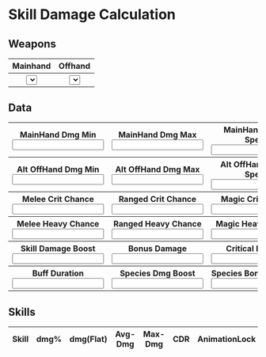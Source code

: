 

# Skill Damage Calculation

<h2>Weapons</h2>
<table>
  <thead>
    <tr>
      <th>Mainhand</th>
      <th>Offhand</th>
    <tr>
  </thead>
  <tbody>
    <tr>
      <th><select name="weaponSelect" id="Mainhand"></select></th>
      <th><select name="weaponSelect" id="Offhand"></select></th>
    </tr>
  </tbody>
</table>

<h2>Data</h2>
<table>
  <tbody>
    <tr>
      <th><label for="MH.M.Min">MainHand Dmg Min</label><input type="number" data-skill-id="MH.M.Min" id="MH.M.Min"></th>
      <th><label for="MH.M.Max">MainHand Dmg Max</label><input type="number" data-skill-id="MH.M.Max" id="MH.M.Max"></th>
      <th><label for="MH.Spd">MainHand Attack Speed</label><input type="number" data-skill-id="MH.Spd" id="MH.Spd"></th>
      <th><label for="MH.O.Min">OffHand Dmg Min</label><input type="number" data-skill-id="MH.O.Min" id="MH.O.Min"></th>
      <th><label for="MH.O.Max">OffHand Dmg Max</label><input type="number" data-skill-id="MH.O.Max" id="MH.O.Max"></th>
      <th><label for="MH.Off">OffHand Chance</label><input type="number" step="any" data-skill-id="MH.Off" id="MH.Off"></th>
    </tr>
    <tr>
      <th><label for="OH.M.Min">Alt OffHand Dmg Min</label><input type="number" data-skill-id="OH.M.Min" id="OH.M.Min"></th>
      <th><label for="OH.M.Max">Alt OffHand Dmg Max</label><input type="number" data-skill-id="OH.M.Max" id="OH.M.Max"></th>
      <th><label for="OH.Spd">Alt OffHand Attack Speed</label><input type="number" data-skill-id="OH.Spd" id="OH.Spd"></th>
      <th><label for="OH.O.Min">OffOffHand Dmg Min</label><input type="number" data-skill-id="OH.O.Min" id="OH.O.Min"></th>
      <th><label for="OH.O.Max">OffOffHand Dmg Max</label><input type="number" data-skill-id="OH.O.Max" id="OH.O.Max"></th>
      <th><label for="OH.Off">OffOffHand Chance</label><input type="number" step="any" data-skill-id="OH.Off" id="OH.Off"></th>
    </tr>
    <tr>
      <th><label for="critMelee">Melee Crit Chance</label><input type="number" data-skill-id="critMelee" id="critMelee"></th>
      <th><label for="critRanged">Ranged Crit Chance</label><input type="number" data-skill-id="critRanged" id="critRanged"></th>
      <th><label for="critMagic">Magic Crit Chance</label><input type="number" data-skill-id="critMagic" id="critMagic"></th>
    </tr>
    <tr>
      <th><label for="heavyMelee">Melee Heavy Chance</label><input type="number" data-skill-id="heavyMelee" id="heavyMelee"></th>
      <th><label for="heavyRanged">Ranged Heavy Chance</label><input type="number" data-skill-id="heavyRanged" id="heavyRanged"></th>
      <th><label for="heavyMagic">Magic Heavy Chance</label><input type="number" data-skill-id="heavyMagic" id="heavyMagic"></th>
    </tr>
    <tr>
      <th><label for="SDB">Skill Damage Boost</label><input type="number" data-skill-id="SDB" id="SDB"></th>
      <th><label for="BD">Bonus Damage</label><input type="number" data-skill-id="BD" id="BD"></th>
      <th><label for="CD">Critical Damage</label><input type="number" step="any" data-skill-id="CD" id="CD"></th>
      <th><label for="CDR">Cooldown Speed</label><input type="number" step="any" data-skill-id="CDR" id="CDR"></th>
    </tr>
    <tr>
      <th><label for="BuffDuration">Buff Duration</label><input type="number" step="any" data-skill-id="BuffDuration" id="BuffDuration"></th>
      <th><label for="speciesBoost">Species Dmg Boost</label><input type="number" data-skill-id="speciesBoost" id="speciesBoost"></th>
      <th><label for="speciesDamage">Species Bonus Damage</label><input type="number" data-skill-id="speciesDamage" id="speciesDamage"></th>
    </tr>
  </tbody>
</table>


<h2>Skills</h2>
<table>
  <thead>
    <tr>
      <th>Skill</th>
      <th>dmg%</th>
      <th>dmg(Flat)</th>
      <th>Avg-Dmg</th>
      <th>Max-Dmg</th>
      <th>CDR</th>
      <th>AnimationLock</th>
    </tr>
  </thead>
  <tbody id="table-skills-select"></tbody>
</table>